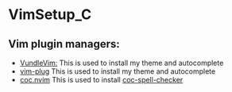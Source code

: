 # VimSetup_C

## Vim plugin managers:
* [VundleVim:](https://github.com/VundleVim/Vundle.vim)
  This is used to install my theme and autocomplete
* [vim-plug](https://github.com/junegunn/vim-plug?tab=readme-ov-file)
  This is used to install my theme and autocomplete
* [coc.nvim](https://github.com/nvie/vim-flake8?tab=readme-ov-file](https://github.com/neoclide/coc.nvim))
  This is used to install [coc-spell-checker](https://github.com/iamcco/coc-spell-checker)

